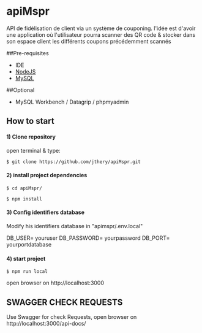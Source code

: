 # apiMspr
API de fidélisation de client via un système de couponing.
l'idée est d'avoir une application où l'utilisateur pourra scanner des QR code & stocker dans son espace client les différents coupons précédemment scannés


##Pre-requisites
- IDE
- [NodeJS](https://nodejs.org/en/download/)
- [MySQL](https://dev.mysql.com/downloads/installer/)

##Optional
- MySQL Workbench / Datagrip / phpmyadmin

## How to start


#### 1) Clone repository

open terminal & type:
```
$ git clone https://github.com/jthery/apiMspr.git
```

#### 2) install project dependencies
```
$ cd apiMspr/
```
```
$ npm install
```

#### 3) Config identifiers database

Modify his identifiers database in "apimspr/.env.local"

DB_USER= youruser
DB_PASSWORD= yourpassword
DB_PORT= yourportdatabase


#### 4) start project
```
$ npm run local
```

open browser on http://localhost:3000

## SWAGGER CHECK REQUESTS
Use Swagger for check Requests, open browser on http://localhost:3000/api-docs/

